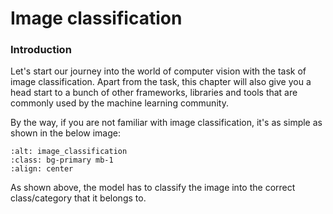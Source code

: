 # Image classification

### Introduction

Let's start our journey into the world of computer vision with the task of image classification. Apart from the task, this chapter will also give you a head start to a bunch of other frameworks, libraries and tools that are commonly used by the machine learning community.

By the way, if you are not familiar with image classification, it's as simple as shown in the below image:

```{image} ./assets/img_clf_task.png
:alt: image_classification
:class: bg-primary mb-1
:align: center
```

As shown above, the model has to classify the image into the correct class/category that it belongs to.
